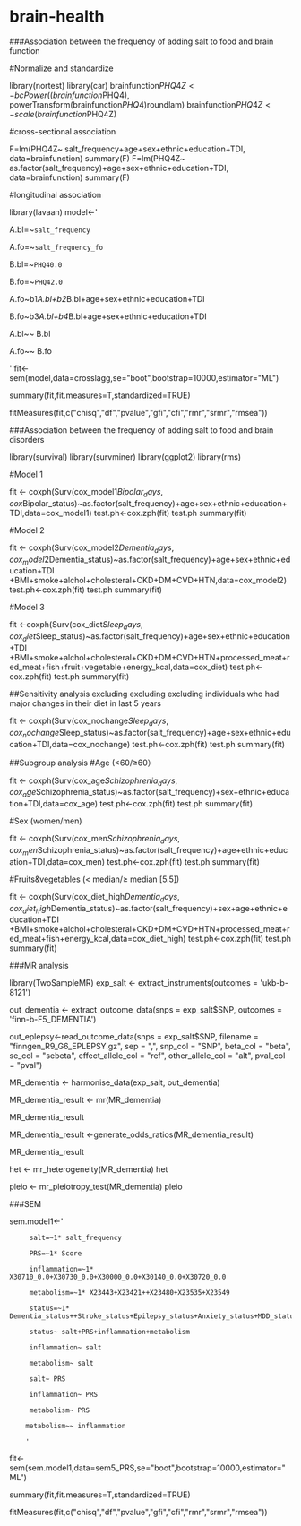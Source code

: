 # brain-health
###Association between the frequency of adding salt to food and brain function

#Normalize and standardize

library(nortest) 
library(car)
brainfunction$PHQ4Z<-bcPower((brainfunction$PHQ4), powerTransform(brainfunction$PHQ4)$roundlam)
brainfunction$PHQ4Z<-scale(brainfunction$PHQ4Z)

#cross-sectional association

F=lm(PHQ4Z~ salt_frequency+age+sex+ethnic+education+TDI, data=brainfunction)
summary(F)
F=lm(PHQ4Z~ as.factor(salt_frequency)+age+sex+ethnic+education+TDI, data=brainfunction)
summary(F)

#longitudinal association 

library(lavaan)
model<-'

A.bl=~`salt_frequency`

A.fo=~`salt_frequency_fo`

B.bl=~`PHQ40.0`

B.fo=~`PHQ42.0`

A.fo~b1*A.bl+b2*B.bl+age+sex+ethnic+education+TDI

B.fo~b3*A.bl+b4*B.bl+age+sex+ethnic+education+TDI

A.bl~~ B.bl

A.fo~~ B.fo

'
fit<-sem(model,data=crosslagg,se="boot",bootstrap=10000,estimator="ML")

summary(fit,fit.measures=T,standardized=TRUE)

fitMeasures(fit,c("chisq","df","pvalue","gfi","cfi","rmr","srmr","rmsea"))

###Association between the frequency of adding salt to food and brain disorders

library(survival)
library(survminer)
library(ggplot2)
library(rms)

#Model 1

fit <- coxph(Surv(cox_model1$Bipolar_days,cox$Bipolar_status)~as.factor(salt_frequency)+age+sex+ethnic+education+TDI,data=cox_model1)
test.ph<-cox.zph(fit)
test.ph
summary(fit)

#Model 2

fit <- coxph(Surv(cox_model2$Dementia_days,cox_model2$Dementia_status)~as.factor(salt_frequency)+age+sex+ethnic+education+TDI
                  +BMI+smoke+alchol+cholesteral+CKD+DM+CVD+HTN,data=cox_model2)
test.ph<-cox.zph(fit)
test.ph
summary(fit)

#Model 3 

fit <-coxph(Surv(cox_diet$Sleep_days,cox_diet$Sleep_status)~as.factor(salt_frequency)+age+sex+ethnic+education+TDI
                  +BMI+smoke+alchol+cholesteral+CKD+DM+CVD+HTN+processed_meat+red_meat+fish+fruit+vegetable+energy_kcal,data=cox_diet)
test.ph<-cox.zph(fit)
test.ph
summary(fit)

##Sensitivity analysis excluding excluding excluding individuals who had major changes in their diet in last 5 years

fit <- coxph(Surv(cox_nochange$Sleep_days,cox_nochange$Sleep_status)~as.factor(salt_frequency)+age+sex+ethnic+education+TDI,data=cox_nochange)
test.ph<-cox.zph(fit)
test.ph
summary(fit)

##Subgroup analysis
#Age (<60/≥60）

fit <- coxph(Surv(cox_age$Schizophrenia_days,cox_age$Schizophrenia_status)~as.factor(salt_frequency)+sex+ethnic+education+TDI,data=cox_age)
test.ph<-cox.zph(fit)
test.ph
summary(fit)

#Sex (women/men)

fit <- coxph(Surv(cox_men$Schizophrenia_days,cox_men$Schizophrenia_status)~as.factor(salt_frequency)+age+ethnic+education+TDI,data=cox_men)
test.ph<-cox.zph(fit)
test.ph
summary(fit)

#Fruits&vegetables (< median/≥ median [5.5])

fit <- coxph(Surv(cox_diet_high$Dementia_days,cox_diet_high$Dementia_status)~as.factor(salt_frequency)+sex+age+ethnic+education+TDI
                  +BMI+smoke+alchol+cholesteral+CKD+DM+CVD+HTN+processed_meat+red_meat+fish+energy_kcal,data=cox_diet_high)
test.ph<-cox.zph(fit)
test.ph
summary(fit)

###MR analysis

library(TwoSampleMR)
exp_salt <- extract_instruments(outcomes = 'ukb-b-8121')

out_dementia <- extract_outcome_data(snps = exp_salt$SNP, outcomes = 'finn-b-F5_DEMENTIA')

out_eplepsy<-read_outcome_data(snps = exp_salt$SNP, filename = "finngen_R9_G6_EPLEPSY.gz",
                             sep = ",", snp_col = "SNP",
                             beta_col = "beta", se_col = "sebeta",
                             effect_allele_col = "ref",
                             other_allele_col = "alt",
                             pval_col = "pval")
                             
MR_dementia <- harmonise_data(exp_salt, out_dementia)

MR_dementia_result <- mr(MR_dementia)

MR_dementia_result

MR_dementia_result <-generate_odds_ratios(MR_dementia_result)

MR_dementia_result

het <- mr_heterogeneity(MR_dementia)
het

pleio <- mr_pleiotropy_test(MR_dementia)
pleio



###SEM

sem.model1<-'

         salt=~1* salt_frequency
         
         PRS=~1* Score
         
         inflammation=~1* X30710_0.0+X30730_0.0+X30000_0.0+X30140_0.0+X30720_0.0

         metabolism=~1* X23443+X23421++X23480+X23535+X23549
         
         status=~1* Dementia_status++Stroke_status+Epilepsy_status+Anxiety_status+MDD_status+Sleep_status+Bipolar_status+Schizophrenia_status
         
         status~ salt+PRS+inflammation+metabolism
         
         inflammation~ salt
         
         metabolism~ salt
         
         salt~ PRS
         
         inflammation~ PRS

         metabolism~ PRS
         
        metabolism~~ inflammation
        
        '
fit<-sem(sem.model1,data=sem5_PRS,se="boot",bootstrap=10000,estimator="ML")

summary(fit,fit.measures=T,standardized=TRUE)

fitMeasures(fit,c("chisq","df","pvalue","gfi","cfi","rmr","srmr","rmsea"))



